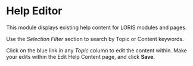 # Help Editor

This module displays existing help content for LORIS modules and pages. 

Use the *Selection Filter* section to search by Topic or Content keywords.

Click on the blue link in any *Topic* column to edit the content within. Make your edits within the Edit Help Content page, and click **Save**. 
